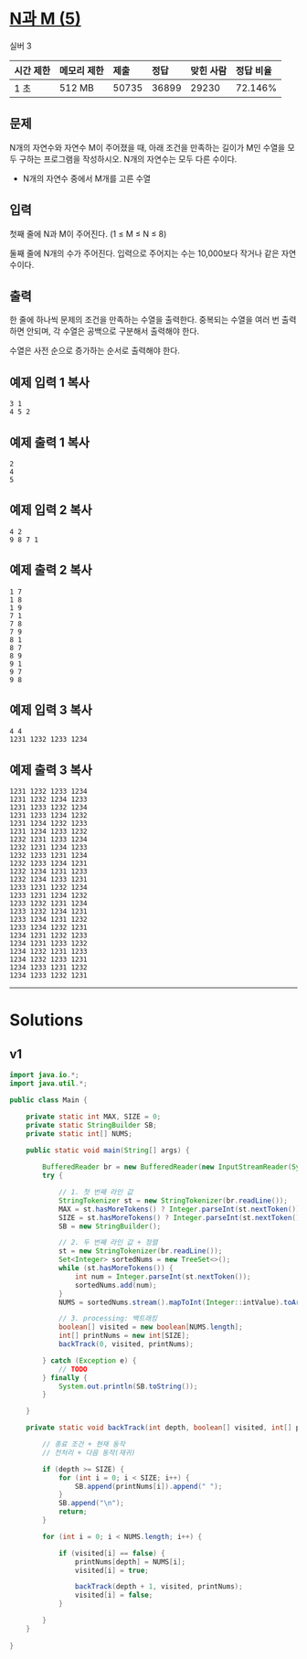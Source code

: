 # [N과 M (5)](https://www.acmicpc.net/problem/15654)

실버 3

| 시간 제한 | 메모리 제한 | 제출  | 정답  | 맞힌 사람 | 정답 비율 |
| :-------- | :---------- | :---- | :---- | :-------- | :-------- |
| 1 초      | 512 MB      | 50735 | 36899 | 29230     | 72.146%   |

## 문제

N개의 자연수와 자연수 M이 주어졌을 때, 아래 조건을 만족하는 길이가 M인 수열을 모두 구하는 프로그램을 작성하시오. N개의 자연수는 모두 다른 수이다.

- N개의 자연수 중에서 M개를 고른 수열

## 입력

첫째 줄에 N과 M이 주어진다. (1 ≤ M ≤ N ≤ 8)

둘째 줄에 N개의 수가 주어진다. 입력으로 주어지는 수는 10,000보다 작거나 같은 자연수이다.

## 출력

한 줄에 하나씩 문제의 조건을 만족하는 수열을 출력한다. 중복되는 수열을 여러 번 출력하면 안되며, 각 수열은 공백으로 구분해서 출력해야 한다.

수열은 사전 순으로 증가하는 순서로 출력해야 한다.

## 예제 입력 1 복사

```
3 1
4 5 2
```

## 예제 출력 1 복사

```
2
4
5
```

## 예제 입력 2 복사

```
4 2
9 8 7 1
```

## 예제 출력 2 복사

```
1 7
1 8
1 9
7 1
7 8
7 9
8 1
8 7
8 9
9 1
9 7
9 8
```

## 예제 입력 3 복사

```
4 4
1231 1232 1233 1234
```

## 예제 출력 3 복사

```
1231 1232 1233 1234
1231 1232 1234 1233
1231 1233 1232 1234
1231 1233 1234 1232
1231 1234 1232 1233
1231 1234 1233 1232
1232 1231 1233 1234
1232 1231 1234 1233
1232 1233 1231 1234
1232 1233 1234 1231
1232 1234 1231 1233
1232 1234 1233 1231
1233 1231 1232 1234
1233 1231 1234 1232
1233 1232 1231 1234
1233 1232 1234 1231
1233 1234 1231 1232
1233 1234 1232 1231
1234 1231 1232 1233
1234 1231 1233 1232
1234 1232 1231 1233
1234 1232 1233 1231
1234 1233 1231 1232
1234 1233 1232 1231
```

---

# Solutions

## v1

```java
import java.io.*;
import java.util.*;

public class Main {

    private static int MAX, SIZE = 0;
    private static StringBuilder SB;
    private static int[] NUMS;

    public static void main(String[] args) {
        
        BufferedReader br = new BufferedReader(new InputStreamReader(System.in));
        try {

            // 1. 첫 번째 라인 값
            StringTokenizer st = new StringTokenizer(br.readLine());
            MAX = st.hasMoreTokens() ? Integer.parseInt(st.nextToken()) : 0;
            SIZE = st.hasMoreTokens() ? Integer.parseInt(st.nextToken()) : 0;
            SB = new StringBuilder();

            // 2. 두 번째 라인 값 + 정렬
            st = new StringTokenizer(br.readLine());
            Set<Integer> sortedNums = new TreeSet<>();
            while (st.hasMoreTokens()) {
                int num = Integer.parseInt(st.nextToken());
                sortedNums.add(num);
            }
            NUMS = sortedNums.stream().mapToInt(Integer::intValue).toArray();

            // 3. processing: 백트래킹
            boolean[] visited = new boolean[NUMS.length];
            int[] printNums = new int[SIZE];
            backTrack(0, visited, printNums);

        } catch (Exception e) {
            // TODO
        } finally {
            System.out.println(SB.toString());
        }

    }

    private static void backTrack(int depth, boolean[] visited, int[] printNums) {

        // 종료 조건 + 현재 동작
        // 전처리 + 다음 동작(재귀)

        if (depth >= SIZE) {
            for (int i = 0; i < SIZE; i++) {
                SB.append(printNums[i]).append(" ");
            }
            SB.append("\n");
            return;
        }

        for (int i = 0; i < NUMS.length; i++) {

            if (visited[i] == false) {
                printNums[depth] = NUMS[i];
                visited[i] = true;

                backTrack(depth + 1, visited, printNums);
                visited[i] = false;
            }

        }
    }
    
}
```

